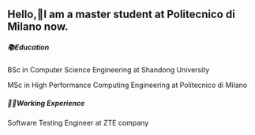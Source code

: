 ## Hello,🙌I am a master student at Politecnico di Milano now. 

##### 📚Education 

BSc in Computer Science Engineering at Shandong University

MSc in High Performance Computing Engineering at Politecnico di Milano

##### 👩‍💻Working Experience

Software Testing Engineer at ZTE company 
<!--
**JoeChen322/JoeChen322** is a ✨ _special_ ✨ repository because its `README.md` (this file) appears on your GitHub profile.


-->

